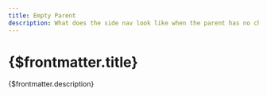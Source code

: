 ```yaml
---
title: Empty Parent
description: What does the side nav look like when the parent has no children?
---
```


# {$frontmatter.title}

{$frontmatter.description}
